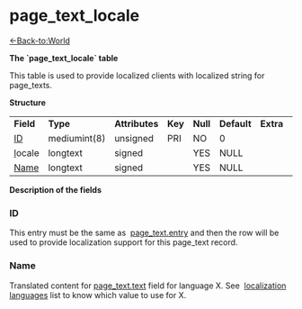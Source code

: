 # page\_text\_locale

[<-Back-to:World](database-world.md)

**The \`page\_text\_locale\` table**

This table is used to provide localized clients with localized string for page\_texts.

**Structure**

|                                      |              |                |         |          |             |           |             |
|--------------------------------------|--------------|----------------|---------|----------|-------------|-----------|-------------|
| **Field**                            | **Type**     | **Attributes** | **Key** | **Null** | **Default** | **Extra** | **Comment** |
| [ID](#page_text_locale-entry)        | mediumint(8) | unsigned       | PRI     | NO       | 0           |           |             |
| [l](#page_text_locale-Text_loc)ocale | longtext     | signed         |         | YES      | NULL        |           |             |
| [Name](#page_text_locale-Name)       | longtext     | signed         |         | YES      | NULL        |           |             |

**Description of the fields**

### ID

This entry must be the same as  [page\_text.entry](https://trinitycore.atlassian.net/wiki/display/tc/page_text#page_text-entry) and then the row will be used to provide localization support for this page\_text record.

### Name

Translated content for [page\_text.text](https://trinitycore.atlassian.net/wiki/display/tc/page_text#page_text-text) field for language X.
See  [localization languages](https://trinitycore.atlassian.net/wiki/display/tc/Localization+lang) list to know which value to use for X.
